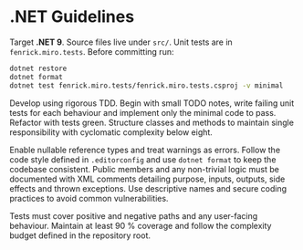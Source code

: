 # .NET Guidelines

Target **.NET 9**. Source files live under `src/`. Unit tests are in `fenrick.miro.tests`. Before committing run:

```bash
dotnet restore
dotnet format
dotnet test fenrick.miro.tests/fenrick.miro.tests.csproj -v minimal
```

Develop using rigorous TDD. Begin with small TODO notes, write failing unit tests for each behaviour and implement only the minimal code to pass. Refactor with tests green. Structure classes and methods to maintain single responsibility with cyclomatic complexity below eight.

Enable nullable reference types and treat warnings as errors. Follow the code style defined in `.editorconfig` and use `dotnet format` to keep the codebase consistent. Public members and any non-trivial logic must be documented with XML comments detailing purpose, inputs, outputs, side effects and thrown exceptions. Use descriptive names and secure coding practices to avoid common vulnerabilities.

Tests must cover positive and negative paths and any user-facing behaviour. Maintain at least 90 % coverage and follow the complexity budget defined in the repository root.
